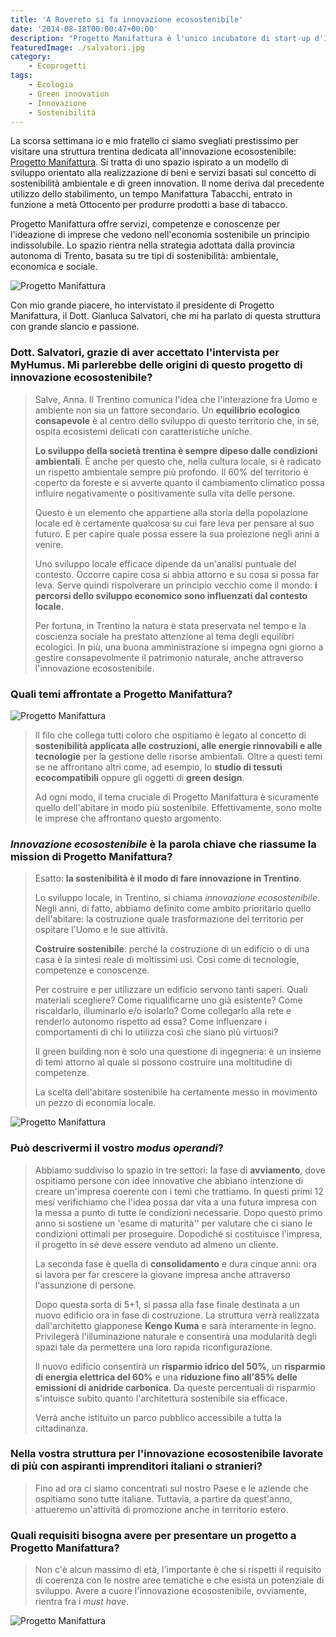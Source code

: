 ```yaml
---
title: 'A Rovereto si fa innovazione ecosostenibile'
date: '2014-08-18T00:00:47+00:00'
description: "Progetto Manifattura è l'unico incubatore di start-up d'Italia improntato esclusivamente all'innovazione ecosostenibile."
featuredImage: ./salvatori.jpg
category:
    - Ecoprogetti
tags:
    - Ecologia
    - Green innovation
    - Innovazione
    - Sostenibilità
---
```


La scorsa settimana io e mio fratello ci siamo svegliati prestissimo per visitare una struttura trentina dedicata all'innovazione ecosostenibile: [Progetto Manifattura](http://www.progettomanifattura.it/it).
Si tratta di uno spazio ispirato a un modello di sviluppo orientato alla realizzazione di beni e servizi basati sul concetto di sostenibilità ambientale e di green innovation.
Il nome deriva dal precedente utilizzo dello stabilimento, un tempo Manifattura Tabacchi, entrato in funzione a metà Ottocento per produrre prodotti a base di tabacco.

Progetto Manifattura offre servizi, competenze e conoscenze per l'ideazione di imprese che vedono nell'economia sostenibile un principio indissolubile. Lo spazio rientra nella strategia adottata dalla provincia autonoma di Trento, basata su tre tipi di sostenibilità: ambientale, economica e sociale.

![Progetto Manifattura](./ragazzi-al-pc.jpg)

Con mio grande piacere, ho intervistato il presidente di Progetto Manifattura, il Dott. Gianluca Salvatori, che mi ha parlato di questa struttura con grande slancio e passione.

### Dott. Salvatori, grazie di aver accettato l'intervista per MyHumus. Mi parlerebbe delle origini di questo progetto di innovazione ecosostenibile?

> Salve, Anna. Il Trentino comunica l'idea che l'interazione fra Uomo e ambiente non sia un fattore secondario. Un **equilibrio ecologico consapevole** è al centro dello sviluppo di questo territorio che, in sé, ospita ecosistemi delicati con caratteristiche uniche.
>
> **Lo sviluppo della società trentina è sempre dipeso dalle condizioni ambientali**. È anche per questo che, nella cultura locale, si è radicato un rispetto ambientale sempre più profondo. Il 60% del territorio è coperto da foreste e si avverte quanto il cambiamento climatico possa influire negativamente o positivamente sulla vita delle persone.
>
> Questo è un elemento che appartiene alla storia della popolazione locale ed è certamente qualcosa su cui fare leva per pensare al suo futuro. E per capire quale possa essere la sua proiezione negli anni a venire.
>
> Uno sviluppo locale efficace dipende da un'analisi puntuale del contesto. Occorre capire cosa si abbia attorno e su cosa si possa far leva. Serve quindi rispolverare un principio vecchio come il mondo: **i percorsi dello sviluppo economico sono influenzati dal contesto locale**.
>
> Per fortuna, in Trentino la natura è stata preservata nel tempo e la coscienza sociale ha prestato attenzione al tema degli equilibri ecologici. In più, una buona amministrazione si impegna ogni giorno a gestire consapevolmente il patrimonio naturale, anche attraverso l'innovazione ecosostenibile.

### Quali temi affrontate a Progetto Manifattura?

![Progetto Manifattura](./progetto-manifattura.jpg)

> Il filo che collega tutti coloro che ospitiamo è legato al concetto di **sostenibilità applicata alle costruzioni, alle energie rinnovabili e alle tecnologie** per la gestione delle risorse ambientali. Oltre a questi temi se ne affrontano altri come, ad esempio, lo **studio di tessuti ecocompatibili** oppure gli oggetti di **green design**.
>
> Ad ogni modo, il tema cruciale di Progetto Manifattura è sicuramente quello dell'abitare in modo più sostenibile. Effettivamente, sono molte le imprese che affrontano questo argomento.

### *Innovazione ecosostenibile* è la parola chiave che riassume la mission di Progetto Manifattura?

> Esatto: **la sostenibilità è il modo di fare innovazione in Trentino**.
>
> Lo sviluppo locale, in Trentino, si chiama *innovazione ecosostenibile*. Negli anni, di fatto, abbiamo definito come ambito prioritario quello dell'abitare: la costruzione quale trasformazione del territorio per ospitare l'Uomo e le sue attività.
>
> **Costruire sostenibile**: perché la costruzione di un edificio o di una casa è la sintesi reale di moltissimi usi. Così come di tecnologie, competenze e conoscenze.
>
> Per costruire e per utilizzare un edificio servono tanti saperi. Quali materiali scegliere? Come riqualificarne uno già esistente? Come riscaldarlo, illuminarlo e/o isolarlo? Come collegarlo alla rete e renderlo autonomo rispetto ad essa? Come influenzare i comportamenti di chi lo utilizza così che siano più virtuosi?
>
> Il green building non è solo una questione di ingegneria: è un insieme di temi attorno al quale si possono costruire una moltitudine di competenze.
>
> La scelta dell'abitare sostenibile ha certamente messo in movimento un pezzo di economia locale.

![Progetto Manifattura](./spazi.jpg)

### Può descrivermi il vostro *modus operandi*?

> Abbiamo suddiviso lo spazio in tre settori: la fase di **avviamento**, dove ospitiamo persone con idee innovative che abbiano intenzione di creare un'impresa coerente con i temi che trattiamo. In questi primi 12 mesi verifichiamo che l'idea possa dar vita a una futura impresa con la messa a punto di tutte le condizioni necessarie. Dopo questo primo anno si sostiene un 'esame di maturità'' per valutare che ci siano le condizioni ottimali per proseguire. Dopodiché si costituisce l'impresa, il progetto in sé deve essere venduto ad almeno un cliente.
>
> La seconda fase è quella di **consolidamento** e dura cinque anni: ora si lavora per far crescere la giovane impresa anche attraverso l'assunzione di persone.
>
> Dopo questa sorta di 5+1, si passa alla fase finale destinata a un nuovo edificio ora in fase di costruzione. La struttura verrà realizzata dall'architetto giapponese **Kengo Kuma** e sarà interamente in legno. Privilegerà l'illuminazione naturale e consentirà una modularità degli spazi tale da permettere una loro rapida riconfigurazione.
>
> Il nuovo edificio consentirà un **risparmio idrico del 50%**, un **risparmio di energia elettrica del 60%** e una **riduzione fino all'85% delle emissioni di anidride carbonica**. Da queste percentuali di risparmio s'intuisce subito quanto l'architettura sostenibile sia efficace.
>
> Verrà anche istituito un parco pubblico accessibile a tutta la cittadinanza.

### Nella vostra struttura per l'innovazione ecosostenibile lavorate di più con aspiranti imprenditori italiani o stranieri?

> Fino ad ora ci siamo concentrati sul nostro Paese e le aziende che ospitiamo sono tutte italiane. Tuttavia, a partire da quest'anno, attueremo un'attività di promozione anche in territorio estero.

### Quali requisiti bisogna avere per presentare un progetto a Progetto Manifattura?

> Non c'è alcun massimo di età, l'importante è che si rispetti il requisito di coerenza con le nostre aree tematiche e che esista un potenziale di sviluppo. Avere a cuore l'innovazione ecosostenibile, ovviamente, rientra fra i *must have*.

![Progetto Manifattura](./uffici.jpg)
